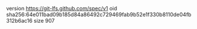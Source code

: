 version https://git-lfs.github.com/spec/v1
oid sha256:64e011bad09b185d84a86492c729469fab9b52e1f330b8110de04fb312b6ac16
size 907
